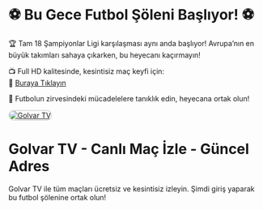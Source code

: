 # ⚽️ Bu Gece Futbol Şöleni Başlıyor! ⚽️  

🏆 Tam 18 Şampiyonlar Ligi karşılaşması aynı anda başlıyor! Avrupa’nın en büyük takımları sahaya çıkarken, bu heyecanı kaçırmayın!  

📺 Full HD kalitesinde, kesintisiz maç keyfi için:  
📌 <a href="https://shorto.link/NGJze">Buraya Tıklayın</a>  

💙 Futbolun zirvesindeki mücadelelere tanıklık edin, heyecana ortak olun!  

<a href="https://ibb.co/LzCzbkHT">
    <img src="https://i.ibb.co/5W5WtMwQ/photo-2025-01-29-22-21-09.jpg" alt="Golvar TV" style="max-width: 100%; border: 2px solid #ddd; border-radius: 10px;">
</a>  

# Golvar TV - Canlı Maç İzle - Güncel Adres  
Golvar TV ile tüm maçları ücretsiz ve kesintisiz izleyin. Şimdi giriş yaparak bu futbol şölenine ortak olun!
